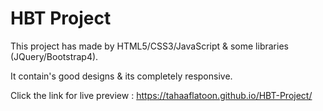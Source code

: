 # HBT Project

This project has made by HTML5/CSS3/JavaScript & some libraries (JQuery/Bootstrap4).

It contain's good designs & its completely responsive.

Click the link for live preview : <https://tahaaflatoon.github.io/HBT-Project/>
